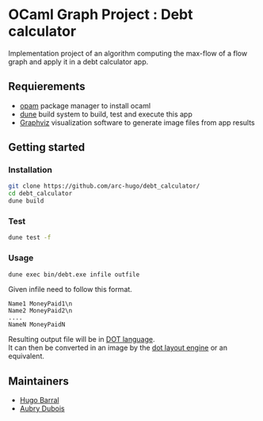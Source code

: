 # OCaml Graph Project : Debt calculator

Implementation project of an algorithm computing the max-flow of a flow graph and apply it in a debt calculator app.

## Requierements
- [opam](https://opam.ocaml.org/) package manager to install ocaml
- [dune](https://dune.build/) build system to build, test and execute this app
- [Graphviz](https://graphviz.org/) visualization software to generate image files from app results

## Getting started
### Installation
```bash
git clone https://github.com/arc-hugo/debt_calculator/
cd debt_calculator
dune build
```
### Test
```bash
dune test -f
```
### Usage
```bash
dune exec bin/debt.exe infile outfile
```
Given infile need to follow this format.
```
Name1 MoneyPaid1\n
Name2 MoneyPaid2\n
....
NameN MoneyPaidN
```
Resulting output file will be in [DOT language](https://www.graphviz.org/doc/info/lang.html).  
It can then be converted in an image by the [dot layout engine](https://www.graphviz.org/docs/layouts/dot/) or an equivalent.


## Maintainers
- [Hugo Barral](https://github.com/arc-hugo/)
- [Aubry Dubois](https://github.com/adubois31/) 
